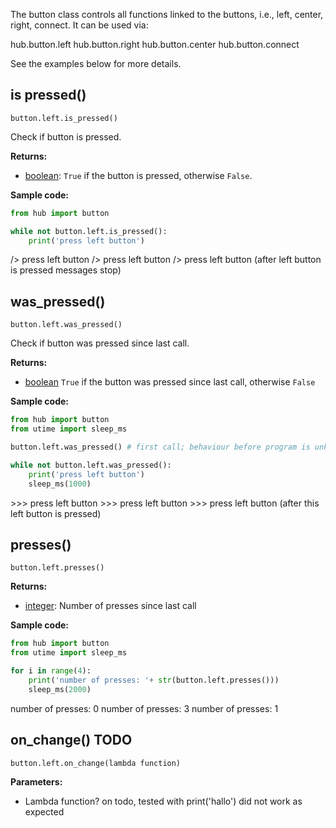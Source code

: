 The button class controls all functions linked to the buttons, i.e., left, center, right, connect. It can be used via:

<span class='shell_output'>
hub.button.left 
hub.button.right
hub.button.center
hub.button.connect
</span>

See the examples below for more details.

## is pressed()

`button.left.is_pressed()`

Check if button is pressed.

__Returns:__

*  [boolean](data_types.md#bool): `True` if the button is pressed, otherwise `False`. 

__Sample code:__

``` python
from hub import button

while not button.left.is_pressed():
    print('press left button')
```

<span class='shell_output'>
/> press left button
/> press left button
/> press left button  (after left button is pressed messages stop)
</span>

## was_pressed()

`button.left.was_pressed()`

Check if button was pressed since last call.

__Returns:__

*  [boolean](data_types.md#bool) `True` if the button was pressed since last call, otherwise `False`

__Sample code:__

``` python
from hub import button
from utime import sleep_ms

button.left.was_pressed() # first call; behaviour before program is unknown

while not button.left.was_pressed():
    print('press left button')
    sleep_ms(1000)
```

<span class='shell_output'>
>>> press left button
>>> press left button
>>> press left button  (after this left button is pressed)
</span>

## presses()

`button.left.presses()`

__Returns:__

* [integer](data_types.md#int): Number of presses since last call

__Sample code:__

``` python
from hub import button
from utime import sleep_ms

for i in range(4):
    print('number of presses: '+ str(button.left.presses()))
    sleep_ms(2000)
```

<span class='shell_output'>
number of presses: 0
number of presses: 3
number of presses: 1
</span>

## on_change() TODO

`button.left.on_change(lambda function)`

__Parameters:__

*  Lambda function? on todo, tested with print('hallo') did not work as expected





